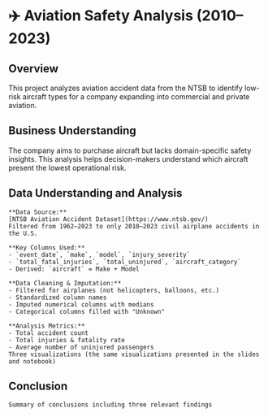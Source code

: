 # ✈️ Aviation Safety Analysis (2010–2023)

## Overview

This project analyzes aviation accident data from the NTSB to identify low-risk aircraft types for a company expanding into commercial and private aviation.

## Business Understanding

The company aims to purchase aircraft but lacks domain-specific safety insights. This analysis helps decision-makers understand which aircraft present the lowest operational risk.

## Data Understanding and Analysis
    **Data Source:**  
    [NTSB Aviation Accident Dataset](https://www.ntsb.gov/)  
    Filtered from 1962–2023 to only 2010–2023 civil airplane accidents in the U.S.

    **Key Columns Used:**
    - `event_date`, `make`, `model`, `injury_severity`
    - `total_fatal_injuries`, `total_uninjured`, `aircraft_category`
    - Derived: `aircraft` = Make + Model

    **Data Cleaning & Imputation:**
    - Filtered for airplanes (not helicopters, balloons, etc.)
    - Standardized column names
    - Imputed numerical columns with medians
    - Categorical columns filled with "Unknown"

    **Analysis Metrics:**
    - Total accident count
    - Total injuries & fatality rate
    - Average number of uninjured passengers
    Three visualizations (the same visualizations presented in the slides and notebook)
## Conclusion
    Summary of conclusions including three relevant findings
    